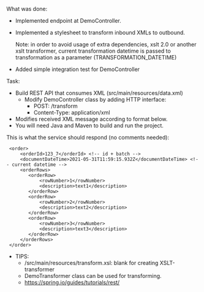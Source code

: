 What was done:
* Implemented endpoint at DemoController.
* Implemented a stylesheet to transform inbound XMLs to outbound.

    Note: in order to avoid usage of extra dependencies, xslt 2.0 or another xslt transformer,
    current transformation datetime is passed to transformation as a parameter (TRANSFORMATION_DATETIME) 

* Added simple integration test for DemoController


Task:
 * Build REST API that consumes XML (src/main/resources/data.xml) 
    * Modify DemoController class by adding HTTP interface:
         * POST: /transform
         * Content-Type: application/xml
 * Modifies received XML message according to format below.
 * You will need Java and Maven to build and run the project.

This is what the service should respond (no comments needed):
     
     <order>
         <orderId>123_7</orderId> <!-- id + batch -->
         <documentDateTime>2021-05-31T11:59:15.932Z</documentDateTime> <!-- current datetime -->
         <orderRows>
            <orderRow>
                <rowNumber>1</rowNumber>
                <description>text1</description>
            </orderRow>
            <orderRow>
                <rowNumber>2</rowNumber>
                <description>text2</description>
            </orderRow>
            <orderRow>
                <rowNumber>3</rowNumber>
                <description>text3</description>
            </orderRow>
         </orderRows>
     </order>


* TIPS:
  * /src/main/resources/transform.xsl: blank for creating XSLT-transformer
  * DemoTransformer class can be used for transforming.
  * https://spring.io/guides/tutorials/rest/
